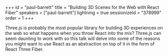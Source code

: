 +++
id = "paul-barrett"
title = "Building 3D Scenes for the Web with React Fiber"
speakers = ["paul-barrett"]
lightning = true
sessionizeId = "378999"
order = 1
+++

Three.js is probably the most popular library for building 3D experiences on the web so what happens when you throw React into the mix? Three.js can seem daunting to work with so this talk will delve into some of the reasons you might want to use React as an abstraction on top of it in the form of React Three Fiber.